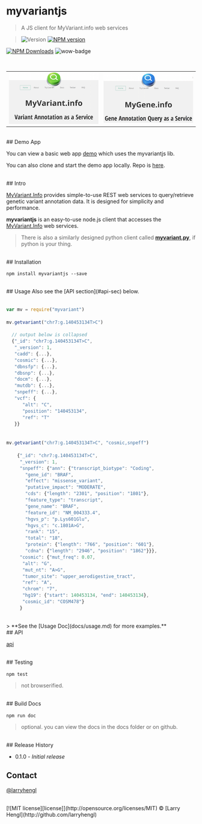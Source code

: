 # myvariantjs

> A JS client for MyVariant.info web services

> ![Version][version]
[![NPM version][npm-image]][npm-url]
<!--
[![Build Status][travis-image]][travis-url]
[![Coveralls Status][coveralls-image]][coveralls-url]
[![Dependency Status][depstat-image]][depstat-url]
-->
[![NPM Downloads][download-badge]][npm-url]
![wow-badge][wow]
>

<br>
<table style="border:none;">
  <tr style="border:none;">
    <td style="border:none;">
      <a style="float:left;"><img alt="MyVariant.info" src="src/img/myvariant.png"></a>
    </td>
    <td style="border:none;">
      <a><img alt="MyGene.info" src="src/img/mygene.png"></a>
    </td>
</table>


<br>
## Demo App

You can view a basic web app [demo](http://larryhengl.github.io/myvariantjs-demo/) which uses the myvariantjs lib.

You can also clone and start the demo app locally.  Repo is [here](https://github.com/larryhengl/myvariantjs-demo).

<br>
## Intro

[MyVariant.Info](http://myvariant.info) provides simple-to-use REST web services to query/retrieve genetic variant annotation data. It is designed for simplicity and performance.

**myvariantjs** is an easy-to-use node.js client that accesses the [MyVariant.Info](http://myvariant.info) web services.

> There is also a similarly designed python client called [**myvariant.py**](https://github.com/Network-of-BioThings/myvariant.py), if python is your thing.


<br>
## Installation

```
npm install myvariantjs --save
```

<br>
## Usage
Also see the [API section](#api-sec) below.

```javascript

var mv = require("myvariant")

mv.getvariant("chr7:g.140453134T>C")

  // output below is collapsed
  {"_id": "chr7:g.140453134T>C",
   "_version": 1,
   "cadd": {...},
   "cosmic": {...},
   "dbnsfp": {...},
   "dbsnp": {...},
   "docm": {...},
   "mutdb": {...},
   "snpeff": {...},
   "vcf": {
      "alt": "C",
      "position": "140453134",
      "ref": "T"
   }}


mv.getvariant("chr7:g.140453134T>C", "cosmic,snpeff")

    {"_id": "chr7:g.140453134T>C",
     "_version": 1,
     "snpeff": {"ann": {"transcript_biotype": "Coding",
       "gene_id": "BRAF",
       "effect": "missense_variant",
       "putative_impact": "MODERATE",
       "cds": {"length": "2301", "position": "1801"},
       "feature_type": "transcript",
       "gene_name": "BRAF",
       "feature_id": "NM_004333.4",
       "hgvs_p": "p.Lys601Glu",
       "hgvs_c": "c.1801A>G",
       "rank": "15",
       "total": "18",
       "protein": {"length": "766", "position": "601"},
       "cdna": {"length": "2946", "position": "1862"}}},
     "cosmic": {"mut_freq": 0.07,
      "alt": "G",
      "mut_nt": "A>G",
      "tumor_site": "upper_aerodigestive_tract",
      "ref": "A",
      "chrom": "7",
      "hg19": {"start": 140453134, "end": 140453134},
      "cosmic_id": "COSM478"}
     }
```
<br>
> **See the [Usage Doc](docs/usage.md) for more examples.**

<br>
## API <a id="api-sec"></a>

[api](docs/api.md)

<br>
## Testing

```npm test```
> not browserified.

<br>
## Build Docs

```npm run doc```
> optional.  you can view the docs in the docs folder or on github.

<br>
## Release History

* 0.1.0  - _Initial release_


## Contact
[@larryhengl](https://twitter.com/LarryHengl)

<br>
[![MIT license][license]](http://opensource.org/licenses/MIT) © [Larry Hengl](http://github.com/larryhengl)


[license]: http://img.shields.io/badge/license-MIT-brightgreen.svg?style=flat-square

[version]: https://img.shields.io/badge/style-1.0.0-blue.svg?style=flat-square&label=release
[wow]: https://img.shields.io/badge/style-happy-green.svg?style=flat-square&label=myvariant

[npm-url]: https://npmjs.org/package/example
[npm-image]: https://img.shields.io/npm/v/example.svg?style=flat-square

[travis-url]: https://travis-ci.org//example
[travis-image]: https://img.shields.io/travis//example.svg?style=flat-square

[coveralls-url]: https://coveralls.io/r//example
[coveralls-image]: https://img.shields.io/coveralls//example.svg?style=flat-square

[depstat-url]: https://david-dm.org//example
[depstat-image]: https://david-dm.org//example.svg?style=flat-square

[download-badge]: http://img.shields.io/npm/dm/example.svg?style=flat-square
